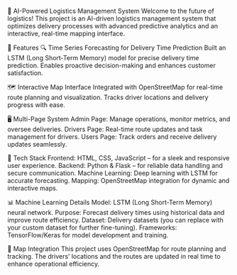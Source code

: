 🚛 AI-Powered Logistics Management System
Welcome to the future of logistics! This project is an AI-driven logistics management system that optimizes delivery processes with advanced predictive analytics and an interactive, real-time mapping interface.

🌟 Features
🔍 Time Series Forecasting for Delivery Time Prediction
Built an LSTM (Long Short-Term Memory) model for precise delivery time prediction.
Enables proactive decision-making and enhances customer satisfaction.

🗺️ Interactive Map Interface
Integrated with OpenStreetMap for real-time route planning and visualization.
Tracks driver locations and delivery progress with ease.

🖥️ Multi-Page System
Admin Page: Manage operations, monitor metrics, and oversee deliveries.
Drivers Page: Real-time route updates and task management for drivers.
Users Page: Track orders and receive delivery updates seamlessly.

🚀 Tech Stack
Frontend: HTML, CSS, JavaScript – for a sleek and responsive user experience.
Backend: Python & Flask – for reliable data handling and secure communication.
Machine Learning: Deep learning with LSTM for accurate forecasting.
Mapping: OpenStreetMap integration for dynamic and interactive maps.

📊 Machine Learning Details
Model: LSTM (Long Short-Term Memory) neural network.
Purpose: Forecast delivery times using historical data and improve route efficiency.
Dataset: Delivery datasets (you can replace with your custom dataset for further fine-tuning).
Frameworks: TensorFlow/Keras for model development and training.

📍 Map Integration
This project uses OpenStreetMap for route planning and tracking. The drivers’ locations and the routes are updated in real time to enhance operational efficiency.
